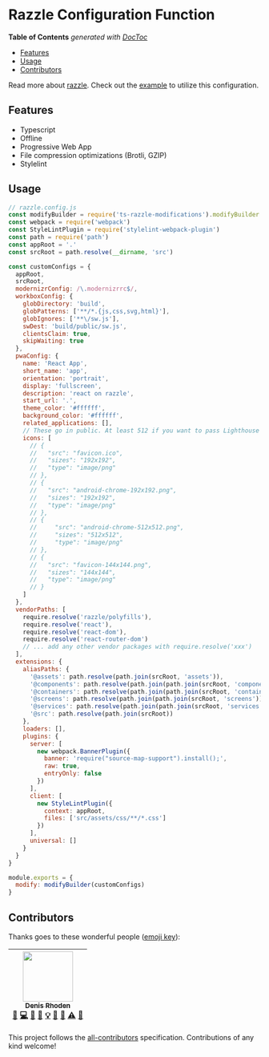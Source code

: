 # Razzle Configuration Function

<!-- START doctoc generated TOC please keep comment here to allow auto update -->
<!-- DON'T EDIT THIS SECTION, INSTEAD RE-RUN doctoc TO UPDATE -->
**Table of Contents**  *generated with [DocToc](https://github.com/thlorenz/doctoc)*

- [Features](#features)
- [Usage](#usage)
- [Contributors](#contributors)

<!-- END doctoc generated TOC please keep comment here to allow auto update -->

Read more about [razzle](https://github.com/jaredpalmer/razzle).
Check out the [example](./examples) to utilize this configuration.

## Features

- Typescript
- Offline
- Progressive Web App
- File compression optimizations (Brotli, GZIP)
- Stylelint

## Usage

```js
// razzle.config.js
const modifyBuilder = require('ts-razzle-modifications').modifyBuilder
const webpack = require('webpack')
const StyleLintPlugin = require('stylelint-webpack-plugin')
const path = require('path')
const appRoot = '.'
const srcRoot = path.resolve(__dirname, 'src')

const customConfigs = {
  appRoot,
  srcRoot,
  modernizrConfig: /\.modernizrrc$/,
  workboxConfig: {
    globDirectory: 'build',
    globPatterns: ['**/*.{js,css,svg,html}'],
    globIgnores: ['**\/sw.js'],
    swDest: 'build/public/sw.js',
    clientsClaim: true,
    skipWaiting: true
  },
  pwaConfig: {
    name: 'React App',
    short_name: 'app',
    orientation: 'portrait',
    display: 'fullscreen',
    description: 'react on razzle',
    start_url: '.',
    theme_color: '#ffffff',
    background_color: '#ffffff',
    related_applications: [],
    // These go in public. At least 512 if you want to pass Lighthouse testng.
    icons: [
      // {
      //   "src": "favicon.ico",
      //   "sizes": "192x192",
      //   "type": "image/png"
      // },
      // {
      //   "src": "android-chrome-192x192.png",
      //   "sizes": "192x192",
      //   "type": "image/png"
      // },
      // {
      //     "src": "android-chrome-512x512.png",
      //     "sizes": "512x512",
      //     "type": "image/png"
      // },
      // {
      //   "src": "favicon-144x144.png",
      //   "sizes": "144x144",
      //   "type": "image/png"
      // }
    ]
  },
  vendorPaths: [
    require.resolve('razzle/polyfills'),
    require.resolve('react'),
    require.resolve('react-dom'),
    require.resolve('react-router-dom')
    // ... add any other vendor packages with require.resolve('xxx')
  ],
  extensions: {
    aliasPaths: {
      '@assets': path.resolve(path.join(srcRoot, 'assets')),
      '@components': path.resolve(path.join(path.join(srcRoot, 'components'))),
      '@containers': path.resolve(path.join(path.join(srcRoot, 'containers'))),
      '@screens': path.resolve(path.join(path.join(srcRoot, 'screens'))),
      '@services': path.resolve(path.join(path.join(srcRoot, 'services'))),
      '@src': path.resolve(path.join(srcRoot))
    },
    loaders: [],
    plugins: {
      server: [
        new webpack.BannerPlugin({
          banner: 'require("source-map-support").install();',
          raw: true,
          entryOnly: false
        })
      ],
      client: [
        new StyleLintPlugin({
          context: appRoot,
          files: ['src/assets/css/**/*.css']
        })
      ],
      universal: []
    }
  }
}

module.exports = {
  modify: modifyBuilder(customConfigs)
}
```

## Contributors

Thanks goes to these wonderful people ([emoji key](https://github.com/kentcdodds/all-contributors#emoji-key)):

<!-- ALL-CONTRIBUTORS-LIST:START - Do not remove or modify this section -->
<!-- prettier-ignore -->
| [<img src="https://avatars1.githubusercontent.com/u/737290?s=400" width="100px;"/><br /><sub><b>Denis Rhoden</b></sub>](http://rhodee.us)<br />[💬](#question-rhodee "Answering Questions") [💻](https://github.com/rhodee/ts-razzle-modifications/commits?author=rhodee "Code") [🎨](#design-rhodee "Design") [📖](https://github.com/rhodee/ts-razzle-modifications/commits?author=rhodee "Documentation") [💡](#example-rhodee "Examples") [🤔](#ideas-rhodee "Ideas, Planning, & Feedback") [👀](#review-rhodee "Reviewed Pull Requests") [⚠️](https://github.com/rhodee/ts-razzle-modifications/commits?author=rhodee "Tests") [🔧](#tool-rhodee "Tools") |
| :---: |
<!-- ALL-CONTRIBUTORS-LIST:END -->

This project follows the [all-contributors](https://github.com/kentcdodds/all-contributors) specification. Contributions of any kind welcome!
